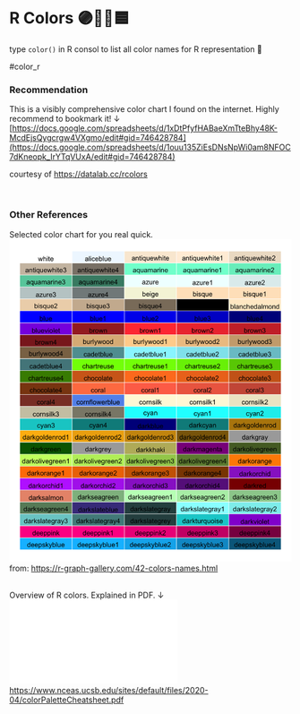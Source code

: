# R Colors 🟣🔴💚🟦 

type `color()` in R consol to list all color names for R representation 👀

#color_r 

### **Recommendation**<br>
This is a visibly comprehensive color chart I found on the internet. Highly recommend to bookmark it! ↓ <br>
[https://docs.google.com/spreadsheets/d/1xDtPfyfHABaeXmTteBhy48K-McdEjsQygcrgw4VXgmo/edit#gid=746428784](https://docs.google.com/spreadsheets/d/1ouu135ZiEsDNsNpWi0am8NFOC7dKneopk_IrYTqVUxA/edit#gid=746428784) <br>

courtesy of https://datalab.cc/rcolors

<br>

### Other References
Selected color chart for you real quick. <br>
![](/files/colorchart.png)
from: https://r-graph-gallery.com/42-colors-names.html<br>
<br>

Overview of R colors.  Explained in PDF. ↓ <br>
![](files/colorPaletteCheatsheet.pdf)
https://www.nceas.ucsb.edu/sites/default/files/2020-04/colorPaletteCheatsheet.pdf


